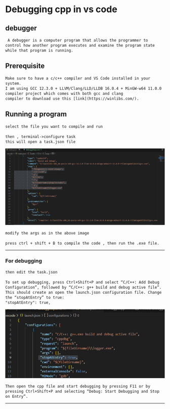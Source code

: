 # Debugging cpp in vs code

## debugger

     A debugger is a computer program that allows the programmer to control how another program executes and examine the program state while that program is running.

## Prerequisite

    Make sure to have a c/c++ compiler and VS Code installed in your system.
    I am using GCC 12.3.0 + LLVM/Clang/LLD/LLDB 16.0.4 + MinGW-w64 11.0.0 compiler project which comes with both gcc and clang 
    compiler to download use this [link](https://winlibs.com/).

## Running a program

    select the file you want to compile and run

    then , terminal->configure task
    this will open a task.json file

    
![taskjson](images\taskJson.png)
   

    modify the args as in the above image

    press ctrl + shift + B to compile the code , then run the .exe file.
---
### For debugging

    then edit the task.json 

    To set up debugging, press Ctrl+Shift+P and select “C/C++: Add Debug Configuration”, followed by “C/C++: g++ build and debug active file”. This should create an open the launch.json configuration file. Change the “stopAtEntry” to true:
    "stopAtEntry": true,

![launchjson](images\launchjson.png)

    Then open the cpp file and start debugging by pressing F11 or by pressing Ctrl+Shift+P and selecting “Debug: Start Debugging and Stop on Entry”.

---